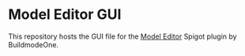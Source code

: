 # Model Editor GUI
This repository hosts the GUI file for the [Model Editor][modelEditorLink] Spigot plugin by BuildmodeOne.


[modelEditorLink]: https://buildmodeone.com/modeleditor
